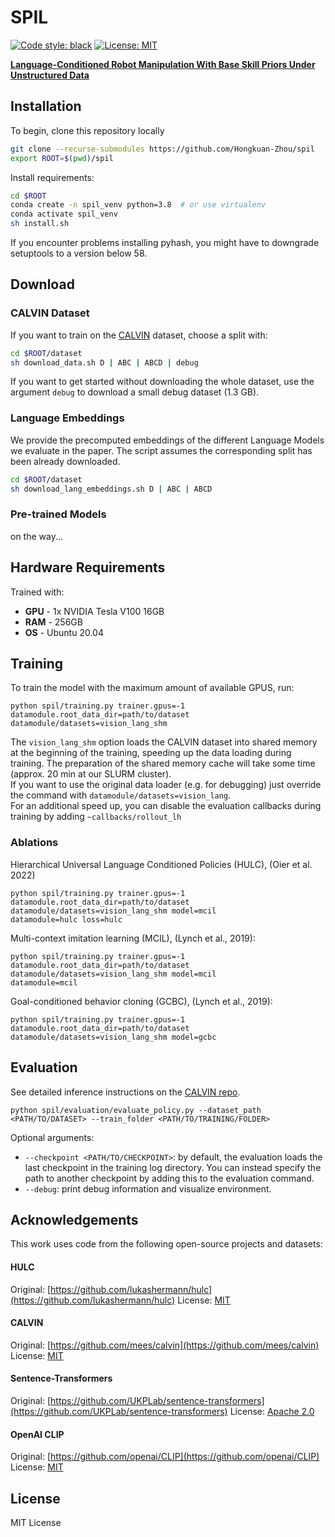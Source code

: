 # SPIL
[![Code style: black](https://img.shields.io/badge/code%20style-black-000000.svg)](https://github.com/psf/black)
[![License: MIT](https://img.shields.io/badge/License-MIT-yellow.svg)](https://opensource.org/licenses/MIT)

[<b>Language-Conditioned Robot Manipulation With Base Skill Priors Under Unstructured Data</b>](https://)

## Installation
To begin, clone this repository locally
```bash
git clone --recurse-submodules https://github.com/Hongkuan-Zhou/spil
export ROOT=$(pwd)/spil

```
Install requirements:
```bash
cd $ROOT
conda create -n spil_venv python=3.8  # or use virtualenv
conda activate spil_venv
sh install.sh
```
If you encounter problems installing pyhash, you might have to downgrade setuptools to a version below 58.

## Download
### CALVIN Dataset
If you want to train on the [CALVIN](https://github.com/mees/calvin) dataset, choose a split with:
```bash
cd $ROOT/dataset
sh download_data.sh D | ABC | ABCD | debug
```
If you want to get started without downloading the whole dataset, use the argument `debug` to download a small debug dataset (1.3 GB).
### Language Embeddings
We provide the precomputed embeddings of the different Language Models we evaluate in the paper.
The script assumes the corresponding split has been already downloaded.
```bash
cd $ROOT/dataset
sh download_lang_embeddings.sh D | ABC | ABCD
```

### Pre-trained Models
on the way...

## Hardware Requirements
Trained with:
- **GPU** - 1x NVIDIA Tesla V100 16GB
- **RAM** - 256GB
- **OS** - Ubuntu 20.04

## Training
To train the model with the maximum amount of available GPUS, run:
```
python spil/training.py trainer.gpus=-1 datamodule.root_data_dir=path/to/dataset datamodule/datasets=vision_lang_shm
```
The `vision_lang_shm` option loads the CALVIN dataset into shared memory at the beginning of the training,
speeding up the data loading during training.
The preparation of the shared memory cache will take some time
(approx. 20 min at our SLURM cluster). \
If you want to use the original data loader (e.g. for debugging) just override the command with `datamodule/datasets=vision_lang`. \
For an additional speed up, you can disable the evaluation callbacks during training by adding `~callbacks/rollout_lh`


### Ablations
Hierarchical Universal Language Conditioned Policies (HULC), (Oier et al. 2022)
```
python spil/training.py trainer.gpus=-1 datamodule.root_data_dir=path/to/dataset datamodule/datasets=vision_lang_shm model=mcil
datamodule=hulc loss=hulc
```

Multi-context imitation learning (MCIL), (Lynch et al., 2019):
```
python spil/training.py trainer.gpus=-1 datamodule.root_data_dir=path/to/dataset datamodule/datasets=vision_lang_shm model=mcil
datamodule=mcil
```

Goal-conditioned behavior cloning (GCBC), (Lynch et al., 2019):
```
python spil/training.py trainer.gpus=-1 datamodule.root_data_dir=path/to/dataset datamodule/datasets=vision_lang_shm model=gcbc
```


## Evaluation
See detailed inference instructions on the [CALVIN repo](https://github.com/mees/calvin#muscle-evaluation-the-calvin-challenge).
```
python spil/evaluation/evaluate_policy.py --dataset_path <PATH/TO/DATASET> --train_folder <PATH/TO/TRAINING/FOLDER>
```

Optional arguments:

- `--checkpoint <PATH/TO/CHECKPOINT>`: by default, the evaluation loads the last checkpoint in the training log directory.
You can instead specify the path to another checkpoint by adding this to the evaluation command.
- `--debug`: print debug information and visualize environment.

## Acknowledgements

This work uses code from the following open-source projects and datasets:

#### HULC
Original: [https://github.com/lukashermann/hulc](https://github.com/lukashermann/hulc)
License: [MIT](https://github.com/mees/calvin/blob/main/LICENSE)

#### CALVIN
Original:  [https://github.com/mees/calvin](https://github.com/mees/calvin)
License: [MIT](https://github.com/mees/calvin/blob/main/LICENSE)

#### Sentence-Transformers
Original:  [https://github.com/UKPLab/sentence-transformers](https://github.com/UKPLab/sentence-transformers)
License: [Apache 2.0](https://github.com/UKPLab/sentence-transformers/blob/master/LICENSE)

#### OpenAI CLIP
Original: [https://github.com/openai/CLIP](https://github.com/openai/CLIP)
License: [MIT](https://github.com/openai/CLIP/blob/main/LICENSE)


## License
MIT License
